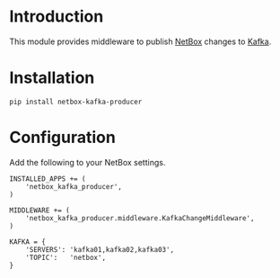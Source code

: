 # Introduction
This module provides middleware to publish [NetBox](https://github.com/digitalocean/netbox/) changes to [Kafka](https://kafka.apache.org/).

# Installation
`pip install netbox-kafka-producer`

# Configuration
Add the following to your NetBox settings.
```
INSTALLED_APPS += (
	'netbox_kafka_producer',
)

MIDDLEWARE += (
	'netbox_kafka_producer.middleware.KafkaChangeMiddleware',
)

KAFKA = {
	'SERVERS': 'kafka01,kafka02,kafka03',
	'TOPIC':   'netbox',
}
```
